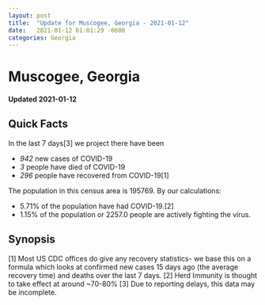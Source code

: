 ```yaml
---
layout: post
title:  "Update for Muscogee, Georgia - 2021-01-12"
date:   2021-01-12 01:01:29 -0600
categories: Georgia
---
```


# Muscogee, Georgia
#### Updated 2021-01-12

## Quick Facts

In the last 7 days[3] we project there have been
- *942* new cases of COVID-19
- *3* people have died of COVID-19
- *296* people have recovered from COVID-19[1]

The population in this census area is 195769. By our calculations:
- 5.71% of the population have had COVID-19.[2]
- 1.15% of the population or 2257.0 people are actively fighting the virus.

## Synopsis




[1] Most US CDC offices do give any recovery statistics- we base this on a formula which looks at confirmed new cases
15 days ago (the average recovery time) and deaths over the last 7 days.
[2] Herd Immunity is thought to take effect at around ~70-80%
[3] Due to reporting delays, this data may be incomplete. 
    